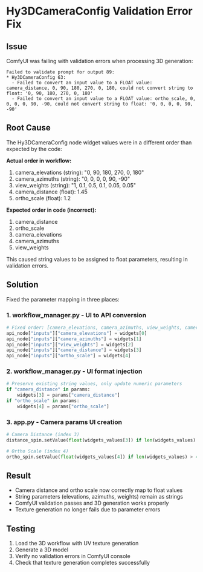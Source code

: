 # Hy3DCameraConfig Validation Error Fix

## Issue
ComfyUI was failing with validation errors when processing 3D generation:
```
Failed to validate prompt for output 89:
* Hy3DCameraConfig 63:
  - Failed to convert an input value to a FLOAT value: camera_distance, 0, 90, 180, 270, 0, 180, could not convert string to float: '0, 90, 180, 270, 0, 180'
  - Failed to convert an input value to a FLOAT value: ortho_scale, 0, 0, 0, 0, 90, -90, could not convert string to float: '0, 0, 0, 0, 90, -90'
```

## Root Cause
The Hy3DCameraConfig node widget values were in a different order than expected by the code:

**Actual order in workflow:**
1. camera_elevations (string): "0, 90, 180, 270, 0, 180"
2. camera_azimuths (string): "0, 0, 0, 0, 90, -90"
3. view_weights (string): "1, 0.1, 0.5, 0.1, 0.05, 0.05"
4. camera_distance (float): 1.45
5. ortho_scale (float): 1.2

**Expected order in code (incorrect):**
1. camera_distance
2. ortho_scale
3. camera_elevations
4. camera_azimuths
5. view_weights

This caused string values to be assigned to float parameters, resulting in validation errors.

## Solution
Fixed the parameter mapping in three places:

### 1. workflow_manager.py - UI to API conversion
```python
# Fixed order: [camera_elevations, camera_azimuths, view_weights, camera_distance, ortho_scale]
api_node["inputs"]["camera_elevations"] = widgets[0]
api_node["inputs"]["camera_azimuths"] = widgets[1]
api_node["inputs"]["view_weights"] = widgets[2]
api_node["inputs"]["camera_distance"] = widgets[3]
api_node["inputs"]["ortho_scale"] = widgets[4]
```

### 2. workflow_manager.py - UI format injection
```python
# Preserve existing string values, only update numeric parameters
if "camera_distance" in params:
    widgets[3] = params["camera_distance"]
if "ortho_scale" in params:
    widgets[4] = params["ortho_scale"]
```

### 3. app.py - Camera params UI creation
```python
# Camera Distance (index 3)
distance_spin.setValue(float(widgets_values[3]) if len(widgets_values) > 3 else 1.5)

# Ortho Scale (index 4)
ortho_spin.setValue(float(widgets_values[4]) if len(widgets_values) > 4 else 1.0)
```

## Result
- Camera distance and ortho scale now correctly map to float values
- String parameters (elevations, azimuths, weights) remain as strings
- ComfyUI validation passes and 3D generation works properly
- Texture generation no longer fails due to parameter errors

## Testing
1. Load the 3D workflow with UV texture generation
2. Generate a 3D model
3. Verify no validation errors in ComfyUI console
4. Check that texture generation completes successfully